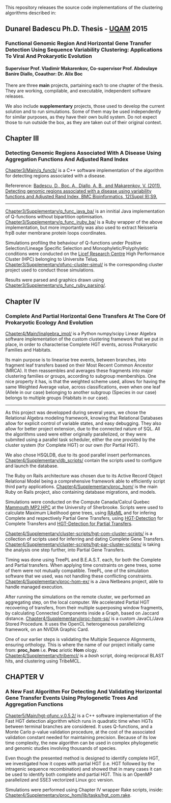 
This repository releases the source code implementations of the clustering algorithms described in:

## Dunarel Badescu Ph.D. Thesis - [UQAM](http://www.uqam.ca) 2015
### Functional Genomic Region And Horizontal Gene Transfer Detection Using Sequence Variability Clustering: Applications To Viral And Prokaryotic Evolution
#### Supervisor Prof. Vladimir Makarenkov, Co-supervisor Prof. Abdoulaye Banire Diallo, Coauthor: Dr. Alix Boc

There are three __main__ projects, partaining each to one chapter of the thesis. They are working, compilable, and executable, independent software releases.

We also include __supplementary__ projects, those used to develop the current solution and to run simulations.
Some of them may be used independently for similar purposes, as they have their own build system.
Do not expect those to run outside the box, as they are taken out of their original context.


## Chapter III 
### Detecting Genomic Regions Associated With A Disease Using Aggregation Functions And Adjusted Rand Index

[Chapter3/Main/q_funcb/](Chapter3/Main/q_funcb/) is a C++ software implementation of the algorithm for detecting regions associated with a disease.

Refererence:
[Badescu, D., Boc. A., Diallo, A. B., and Makarenkov, V. (2011),
Detecting genomic regions associated with a disease using variability functions and Adjusted Rand Index, BMC Bioinformatics, 12(Suppl 9):S9.
](http://www.biomedcentral.com/1471-2105/12/S9/S9)

---

[Chapter3/Supplementary/q_func_java_ba/](Chapter3/Supplementary/q_func_java_ba/) is an innitial Java implementation of Q-functions without bipartition optimisation.
[Chapter3/Supplementary/q_func_jruby_ba/](Chapter3/Supplementary/q_func_jruby_ba/) is a Ruby wrapper of the above implementation, but more importantly was also used to extract Neisseria frpB outer membrane protein loops coordinates.

Simulations profiling the behaviour of Q-functions under Positive Selection/Lineage Specific Selection and Monophyletic/Polyphyletic conditions 
were conducted on the [Licef Research Centre](http://www.licef.ca) High Performance Cluster (HPC) belonging to Universite Teluq. 
[Chapter3/Supplementary/qfunc-cluster-simul/](Chapter3/Supplementary/qfunc-cluster-simul/) is the corresponding cluster project used to conduct those simulations.

Results were parsed and graphics drawn using [Chapter3/Supplementary/q_func_ruby_parsing/](Chapter3/Supplementary/q_func_ruby_parsing/).

## Chapter IV 
### Complete And Partial Horizontal Gene Transfers At The Core Of Prokaryotic Ecology And Evolution

[Chapter4/Main/linalgebra_impl/](Chapter4/Main/linalgebra_impl/) is a Python numpy/scipy Linear Algebra software implementation of the custom clustering framework 
that we put in place, in order to characterise Complete HGT events, across Prokaryotic Families and Habitats.

Its main purpose is to linearise tree events, between branches, into fragment leaf transfers based on their Most Recent Common Ancestor (MRCA). 
It then reassembles and averages these fragments into major clustering families or groups, according to subgroup memberships. 
One nice property it has, is that the weighted scheme used, allows for having the same Weighted Average value, across classifications, even when one leaf (Allele in our case) belonging to another subgroup (Species in our case) belongs to multiple groups (Habitats in our case). 

---

As this project was developped during several years, we chose the Relational Algebra modeling framework, knowing that Relational Databases allow for explicit control of variable states, and easy debugging.
They also allow for better project extension, due to the connected nature of SQL.
All the algorithms used were either originally parallelized, or they were submited using a parallel task scheduler, either the one provided by the cluster system (for Complete HGT) or our own (for Partial HGT). 

We also chose HSQLDB, due to its good parallel insert performances.
[Chapter4/Supplementary/db_scripts/](Chapter4/Supplementary/db_scripts/) contain the scripts used to configure and launch the database.

The Ruby on Rails architecture was chosen due to its Active Record Object Relational Model being a comprehensive framework able to efficiently script third party applications.
[Chapter4/Supplementary/proc_hom/](Chapter4/Supplementary/proc_hom/) is the main Ruby on Rails project, also containing database migrations, and models. 

Simulations were conducted on the Compute Canada/Calcul Quebec [Mammouth MP2 HPC](http://www.calculquebec.ca/en/resources/compute-servers/mammouth-parallele-ii) at the University of Sherbrooke.
Scripts were used to calculate Maximum Likelihood gene trees, 
using [RAxML](http://sco.h-its.org/exelixis/web/software/raxml/index.html) and for infering Complete and respectively Partial Gene Transfers, 
using [HGT-Detection](http://www.trex.uqam.ca/index.php?action=hgt) for Complete Transfers 
and [HGT-Detection for Partial Transfers](http://www.trex.uqam.ca/index.php?action=hgt_partial&project=trex).

[Chapter4/Supplementary/cluster-scripts/hgt-com-cluster-scripts/](Chapter4/Supplementary/cluster-scripts/hgt-com-cluster-scripts/) is a collection of scripts used for inferring and dating Complete Gene Transfers.
[Chapter4/Supplementary/cluster-scripts/hgt-par-cluster-scripts/](Chapter4/Supplementary/cluster-scripts/hgt-par-cluster-scripts/) is taking the analysis one step further, into Partial Gene Transfers.

Timing was done using TreePL and B.E.A.S.T. each, for both the Complete and Partial transfers.
When applying time constraints on gene trees, some of them were not mutually compatible. 
TreePL, one of the simulation software that we used, was not handling these conflicting constraints.
[Chapter4/Supplementary/proc-hom-ex/](Chapter4/Supplementary/proc-hom-ex/) is a Java Netbeans project, able to handle managed execution.

After running the simulations on the remote cluster, we performed an aggregating step, on the local computer.
We accelerated Partial HGT recovering of transfers, from their multiple superposing window fragments, by calculating Connected Components inside a Graph, based on Jaccard distance.
[Chapter4/Supplementary/proc-hom-sp/](Chapter4/Supplementary/proc-hom-sp/) is a custom JavaCL/Java Stored Procedure.
It uses the OpenCL heterogeneous parallelizing framework, on an NVIDIA Graphic Card. 

One of our earlier steps is validating the Multiple Sequence Alignments, ensuring orthology.
This is where the name of our project initially came from: __proc_hom__ i.e. __Proc__ ariotic __Hom__ ology.
[Chapter4/Supplementary/tribemcl/](Chapter4/Supplementary/tribemcl/) is a _bash_ script, doing reciprocal BLAST hits, and clustering using TribeMCL.


## CHAPTER V
### A New Fast Algorithm For Detecting And Validating Horizontal Gene Transfer Events Using Phylogenetic Trees And Aggregation Functions

[Chapter5/Main/hgt-qfunc.v.0.5.2/](Chapter5/Main/hgt-qfunc.v.0.5.2/) is a C++ software implementation of the Fast HGT detection algorithm which runs in quadratic time when HGTs between terminal branches are considered.
It uses Q-functions, and a Monte Carlo p-value validation procedure, at the cost of the associated validation constant needed for maintaining precision.
Because of its low time complexity, the new algorithm can be used in complex phylogenetic and genomic studies involving thousands of species.

Even though the presented method is designed to identify complete HGT, we investigated how it copes with partial HGT (i.e. HGT followed by the intragenic sequence recombination) and showed that in many cases it can be used to identify both complete and partial HGT. 
This is an OpenMP parallelized and SSE3 vectorized Linux gcc version.

Simulations were performed using Chapter IV wrapper Rake scripts, inside:
[Chapter4/Supplementary/proc_hom/lib/tasks/hgt_com.rake](Chapter4/Supplementary/proc_hom/lib/tasks/hgt_com.rake).




